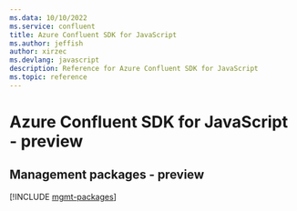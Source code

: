 ```yaml
---
ms.data: 10/10/2022
ms.service: confluent
title: Azure Confluent SDK for JavaScript
ms.author: jeffish
author: xirzec
ms.devlang: javascript
description: Reference for Azure Confluent SDK for JavaScript
ms.topic: reference
---
```

# Azure Confluent SDK for JavaScript - preview

## Management packages - preview
[!INCLUDE [mgmt-packages](confluent-mgmt-index.md)]